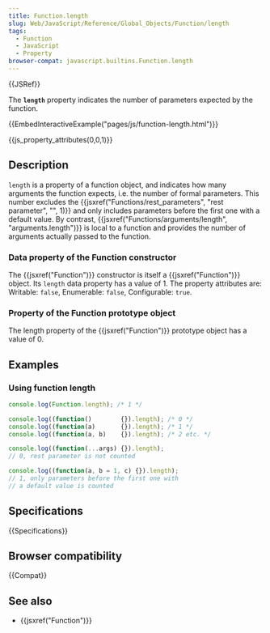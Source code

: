 ```yaml
---
title: Function.length
slug: Web/JavaScript/Reference/Global_Objects/Function/length
tags:
  - Function
  - JavaScript
  - Property
browser-compat: javascript.builtins.Function.length
---
```

{{JSRef}}

The **`length`** property indicates the number of parameters expected by the
function.

{{EmbedInteractiveExample("pages/js/function-length.html")}}

{{js_property_attributes(0,0,1)}}

## Description

`length` is a property of a function object, and indicates how many arguments
the function expects, i.e. the number of formal parameters. This number excludes
the
{{jsxref("Functions/rest_parameters", "rest parameter", "", 1)}}
and only includes parameters before the first one with a default value. By
contrast,
{{jsxref("Functions/arguments/length", "arguments.length")}}
is local to a function and provides the number of arguments actually passed to
the function.

### Data property of the Function constructor

The {{jsxref("Function")}} constructor is itself a
{{jsxref("Function")}} object. Its `length` data property has a value
of 1. The property attributes are: Writable: `false`, Enumerable: `false`,
Configurable: `true`.

### Property of the Function prototype object

The length property of the {{jsxref("Function")}} prototype object has a
value of 0.

## Examples

### Using function length

```js
console.log(Function.length); /* 1 */

console.log((function()        {}).length); /* 0 */
console.log((function(a)       {}).length); /* 1 */
console.log((function(a, b)    {}).length); /* 2 etc. */

console.log((function(...args) {}).length);
// 0, rest parameter is not counted

console.log((function(a, b = 1, c) {}).length);
// 1, only parameters before the first one with
// a default value is counted
```

## Specifications

{{Specifications}}

## Browser compatibility

{{Compat}}

## See also

- {{jsxref("Function")}}
